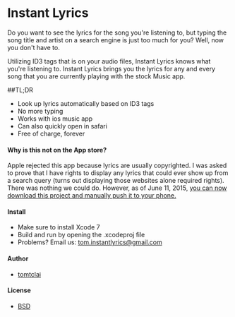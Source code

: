 # Instant Lyrics
Do you want to see the lyrics for the song you're listening to, but typing the song title and artist on a search engine is just too much for you? Well, now you don't have to.

Utilizing ID3 tags that is on your audio files, Instant Lyrics knows what you're listening to. Instant Lyrics brings you the lyrics for any and every song that you are currently playing with the stock Music app. 

##TL;DR
 - Look up lyrics automatically based on ID3 tags
 - No more typing
 - Works with ios music app
 - Can also quickly open in safari
 - Free of charge, forever 

#### Why is this not on the App store?
Apple rejected this app because lyrics are usually copyrighted. I was asked to prove that I have rights to display any lyrics that could ever show up from a search query (turns out displaying those websites alone required rights). There was nothing we could do. However, as of June 11, 2015, [you can now download this project and manually push it to your phone.](http://www.zdnet.com/article/with-xcode-7-you-can-freely-bypass-the-app-store-for-ios-apps/)

#### Install
* Make sure to install Xcode 7
* Build and run by opening the .xcodeproj file
* Problems? Email us: tom.instantlyrics@gmail.com



#### Author
* [tomtclai](https://github.com/tomtclai)

#### License
* [BSD](License.txt)

